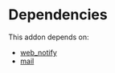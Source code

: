 # Dependencies

This addon depends on:

- [web_notify](https://github.com/bringout/oca-technical)
- [mail](https://github.com/bringout/oca-ocb-core/tree/3269462e6a0442fbf5ae30a27b3c18135ac733b9/odoo-bringout-oca-ocb-mail)
